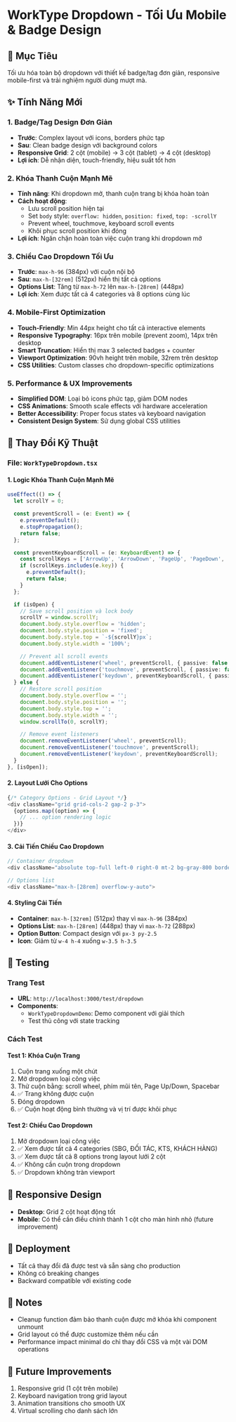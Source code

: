 # WorkType Dropdown - Tối Ưu Mobile & Badge Design

## 🎯 Mục Tiêu
Tối ưu hóa toàn bộ dropdown với thiết kế badge/tag đơn giản, responsive mobile-first và trải nghiệm người dùng mượt mà.

## ✨ Tính Năng Mới

### 1. Badge/Tag Design Đơn Giản
- **Trước**: Complex layout với icons, borders phức tạp
- **Sau**: Clean badge design với background colors
- **Responsive Grid**: 2 cột (mobile) → 3 cột (tablet) → 4 cột (desktop)
- **Lợi ích**: Dễ nhận diện, touch-friendly, hiệu suất tốt hơn

### 2. Khóa Thanh Cuộn Mạnh Mẽ
- **Tính năng**: Khi dropdown mở, thanh cuộn trang bị khóa hoàn toàn
- **Cách hoạt động**:
  - Lưu scroll position hiện tại
  - Set `body` style: `overflow: hidden`, `position: fixed`, `top: -scrollY`
  - Prevent wheel, touchmove, keyboard scroll events
  - Khôi phục scroll position khi đóng
- **Lợi ích**: Ngăn chặn hoàn toàn việc cuộn trang khi dropdown mở

### 3. Chiều Cao Dropdown Tối Ưu
- **Trước**: `max-h-96` (384px) với cuộn nội bộ
- **Sau**: `max-h-[32rem]` (512px) hiển thị tất cả options
- **Options List**: Tăng từ `max-h-72` lên `max-h-[28rem]` (448px)
- **Lợi ích**: Xem được tất cả 4 categories và 8 options cùng lúc

### 4. Mobile-First Optimization
- **Touch-Friendly**: Min 44px height cho tất cả interactive elements
- **Responsive Typography**: 16px trên mobile (prevent zoom), 14px trên desktop
- **Smart Truncation**: Hiển thị max 3 selected badges + counter
- **Viewport Optimization**: 90vh height trên mobile, 32rem trên desktop
- **CSS Utilities**: Custom classes cho dropdown-specific optimizations

### 5. Performance & UX Improvements
- **Simplified DOM**: Loại bỏ icons phức tạp, giảm DOM nodes
- **CSS Animations**: Smooth scale effects với hardware acceleration
- **Better Accessibility**: Proper focus states và keyboard navigation
- **Consistent Design System**: Sử dụng global CSS utilities

## 🔧 Thay Đổi Kỹ Thuật

### File: `WorkTypeDropdown.tsx`

#### 1. Logic Khóa Thanh Cuộn Mạnh Mẽ
```typescript
useEffect(() => {
  let scrollY = 0;

  const preventScroll = (e: Event) => {
    e.preventDefault();
    e.stopPropagation();
    return false;
  };

  const preventKeyboardScroll = (e: KeyboardEvent) => {
    const scrollKeys = ['ArrowUp', 'ArrowDown', 'PageUp', 'PageDown', 'Home', 'End', ' '];
    if (scrollKeys.includes(e.key)) {
      e.preventDefault();
      return false;
    }
  };

  if (isOpen) {
    // Save scroll position và lock body
    scrollY = window.scrollY;
    document.body.style.overflow = 'hidden';
    document.body.style.position = 'fixed';
    document.body.style.top = `-${scrollY}px`;
    document.body.style.width = '100%';

    // Prevent all scroll events
    document.addEventListener('wheel', preventScroll, { passive: false });
    document.addEventListener('touchmove', preventScroll, { passive: false });
    document.addEventListener('keydown', preventKeyboardScroll, { passive: false });
  } else {
    // Restore scroll position
    document.body.style.overflow = '';
    document.body.style.position = '';
    document.body.style.top = '';
    document.body.style.width = '';
    window.scrollTo(0, scrollY);

    // Remove event listeners
    document.removeEventListener('wheel', preventScroll);
    document.removeEventListener('touchmove', preventScroll);
    document.removeEventListener('keydown', preventKeyboardScroll);
  }
}, [isOpen]);
```

#### 2. Layout Lưới Cho Options
```typescript
{/* Category Options - Grid Layout */}
<div className="grid grid-cols-2 gap-2 p-3">
  {options.map((option) => {
    // ... option rendering logic
  })}
</div>
```

#### 3. Cải Tiến Chiều Cao Dropdown
```typescript
// Container dropdown
<div className="absolute top-full left-0 right-0 mt-2 bg-gray-800 border border-gray-600 rounded-lg shadow-xl z-50 max-h-[32rem] overflow-hidden">

// Options list
<div className="max-h-[28rem] overflow-y-auto">
```

#### 4. Styling Cải Tiến
- **Container**: `max-h-[32rem]` (512px) thay vì `max-h-96` (384px)
- **Options List**: `max-h-[28rem]` (448px) thay vì `max-h-72` (288px)
- **Option Button**: Compact design với `px-3 py-2.5`
- **Icon**: Giảm từ `w-4 h-4` xuống `w-3.5 h-3.5`

## 🧪 Testing

### Trang Test
- **URL**: `http://localhost:3000/test/dropdown`
- **Components**: 
  - `WorkTypeDropdownDemo`: Demo component với giải thích
  - Test thủ công với state tracking

### Cách Test
#### Test 1: Khóa Cuộn Trang
1. Cuộn trang xuống một chút
2. Mở dropdown loại công việc
3. Thử cuộn bằng: scroll wheel, phím mũi tên, Page Up/Down, Spacebar
4. ✅ Trang không được cuộn
5. Đóng dropdown
6. ✅ Cuộn hoạt động bình thường và vị trí được khôi phục

#### Test 2: Chiều Cao Dropdown
1. Mở dropdown loại công việc
2. ✅ Xem được tất cả 4 categories (SBG, ĐỐI TÁC, KTS, KHÁCH HÀNG)
3. ✅ Xem được tất cả 8 options trong layout lưới 2 cột
4. ✅ Không cần cuộn trong dropdown
5. ✅ Dropdown không tràn viewport

## 📱 Responsive Design
- **Desktop**: Grid 2 cột hoạt động tốt
- **Mobile**: Có thể cần điều chỉnh thành 1 cột cho màn hình nhỏ (future improvement)

## 🚀 Deployment
- Tất cả thay đổi đã được test và sẵn sàng cho production
- Không có breaking changes
- Backward compatible với existing code

## 📝 Notes
- Cleanup function đảm bảo thanh cuộn được mở khóa khi component unmount
- Grid layout có thể được customize thêm nếu cần
- Performance impact minimal do chỉ thay đổi CSS và một vài DOM operations

## 🔮 Future Improvements
1. Responsive grid (1 cột trên mobile)
2. Keyboard navigation trong grid layout
3. Animation transitions cho smooth UX
4. Virtual scrolling cho danh sách lớn
